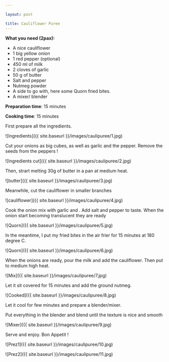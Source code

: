 ```yaml
---

layout: post

title: Cauliflower Puree
---
```




**What you need (2pax):**

- A nice cauliflower
- 1 big yellow onion
- 1 red pepper (optional)
- 450 ml of milk
- 2 cloves of garlic
- 50 g of butter
- Salt and pepper
- Nutmeg powder
- A side to go with, here some Quorn fried bites.
- A mixer/ blender

**Preparation time**: 15 minutes

**Cooking time**: 15 minutes



First prepare all the ingredients.

![Ingredients]({{ site.baseurl }}/images/caulipuree/1.jpg)

Cut your onions as big cubes, as well as garlic and the pepper. Remove the seeds from the peppers !

![Ingredients cut]({{ site.baseurl }}/images/caulipuree/2.jpg)

Then, strart melting 30g of butter in a pan at medium heat.

![butter]({{ site.baseurl }}/images/caulipuree/3.jpg)

Meanwhile, cut the cauliflower in smaller branches

![cauliflower]({{ site.baseurl }}/images/caulipuree/4.jpg)

Cook the onion mix with garlic and . Add salt and pepper to taste. When the onion start becoming translucent they are ready

![Quorn]({{ site.baseurl }}/images/caulipuree/5.jpg)

In the meantime, I put my fried bites in the air frier for 15 minutes at 180 degree C.

![Quorn]({{ site.baseurl }}/images/caulipuree/6.jpg)

When the onions are ready, pour the milk and add the cauliflower. Then put to medium high heat.

![Mix]({{ site.baseurl }}/images/caulipuree/7.jpg)

Let it sit covered for 15 minutes and add the ground nutmeg.

![Cooked]({{ site.baseurl }}/images/caulipuree/8.jpg)

Let it cool for few minutes and prepare a blender/mixer.

Put everything in the blender and blend until the texture is nice and smooth

![Mixer]({{ site.baseurl }}/images/caulipuree/9.jpg)

Serve and enjoy. Bon Appetit !

![Prez1]({{ site.baseurl }}/images/caulipuree/10.jpg)

![Prez2]({{ site.baseurl }}/images/caulipuree/11.jpg)





